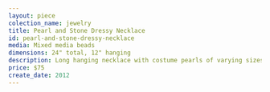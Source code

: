 ```yaml
---
layout: piece
colection_name: jewelry
title: Pearl and Stone Dressy Necklace
id: pearl-and-stone-dressy-necklace
media: Mixed media beads
dimensions: 24" total, 12" hanging
description: Long hanging necklace with costume pearls of varying sizes, metal findings with amethyst.
price: $75
create_date: 2012
---
```

